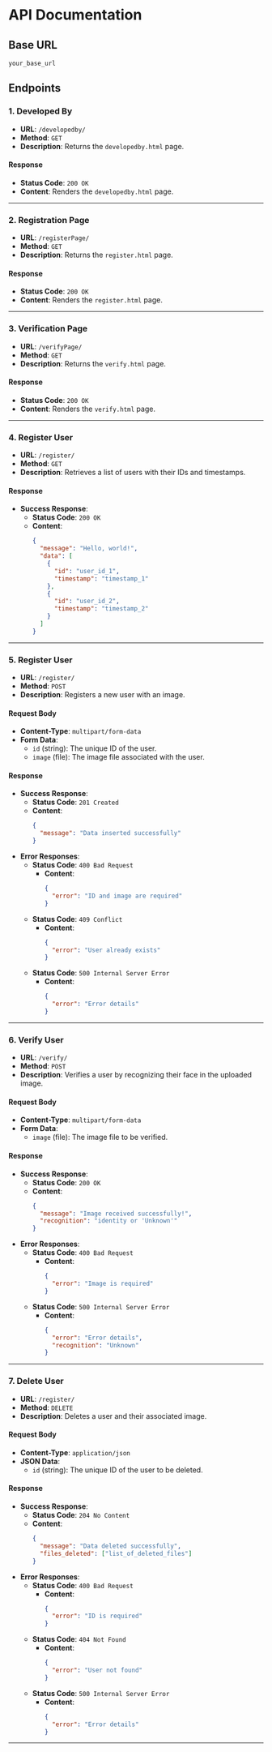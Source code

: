 # API Documentation

## Base URL
`your_base_url`

## Endpoints

### 1. Developed By
- **URL**: `/developedby/`
- **Method**: `GET`
- **Description**: Returns the `developedby.html` page.

#### Response
- **Status Code**: `200 OK`
- **Content**: Renders the `developedby.html` page.

---

### 2. Registration Page
- **URL**: `/registerPage/`
- **Method**: `GET`
- **Description**: Returns the `register.html` page.

#### Response
- **Status Code**: `200 OK`
- **Content**: Renders the `register.html` page.

---

### 3. Verification Page
- **URL**: `/verifyPage/`
- **Method**: `GET`
- **Description**: Returns the `verify.html` page.

#### Response
- **Status Code**: `200 OK`
- **Content**: Renders the `verify.html` page.

---

### 4. Register User
- **URL**: `/register/`
- **Method**: `GET`
- **Description**: Retrieves a list of users with their IDs and timestamps.

#### Response
- **Success Response**:
  - **Status Code**: `200 OK`
  - **Content**:
    ```json
    {
      "message": "Hello, world!",
      "data": [
        {
          "id": "user_id_1",
          "timestamp": "timestamp_1"
        },
        {
          "id": "user_id_2",
          "timestamp": "timestamp_2"
        }
      ]
    }
    ```

---

### 5. Register User
- **URL**: `/register/`
- **Method**: `POST`
- **Description**: Registers a new user with an image.

#### Request Body
- **Content-Type**: `multipart/form-data`
- **Form Data**:
  - `id` (string): The unique ID of the user.
  - `image` (file): The image file associated with the user.

#### Response
- **Success Response**:
  - **Status Code**: `201 Created`
  - **Content**:
    ```json
    {
      "message": "Data inserted successfully"
    }
    ```
- **Error Responses**:
  - **Status Code**: `400 Bad Request`
    - **Content**:
      ```json
      {
        "error": "ID and image are required"
      }
      ```
  - **Status Code**: `409 Conflict`
    - **Content**:
      ```json
      {
        "error": "User already exists"
      }
      ```
  - **Status Code**: `500 Internal Server Error`
    - **Content**:
      ```json
      {
        "error": "Error details"
      }
      ```

---

### 6. Verify User
- **URL**: `/verify/`
- **Method**: `POST`
- **Description**: Verifies a user by recognizing their face in the uploaded image.

#### Request Body
- **Content-Type**: `multipart/form-data`
- **Form Data**:
  - `image` (file): The image file to be verified.

#### Response
- **Success Response**:
  - **Status Code**: `200 OK`
  - **Content**:
    ```json
    {
      "message": "Image received successfully!",
      "recognition": "identity or 'Unknown'"
    }
    ```
- **Error Responses**:
  - **Status Code**: `400 Bad Request`
    - **Content**:
      ```json
      {
        "error": "Image is required"
      }
      ```
  - **Status Code**: `500 Internal Server Error`
    - **Content**:
      ```json
      {
        "error": "Error details",
        "recognition": "Unknown"
      }
      ```

---

### 7. Delete User
- **URL**: `/register/`
- **Method**: `DELETE`
- **Description**: Deletes a user and their associated image.

#### Request Body
- **Content-Type**: `application/json`
- **JSON Data**:
  - `id` (string): The unique ID of the user to be deleted.

#### Response
- **Success Response**:
  - **Status Code**: `204 No Content`
  - **Content**:
    ```json
    {
      "message": "Data deleted successfully",
      "files_deleted": ["list_of_deleted_files"]
    }
    ```
- **Error Responses**:
  - **Status Code**: `400 Bad Request`
    - **Content**:
      ```json
      {
        "error": "ID is required"
      }
      ```
  - **Status Code**: `404 Not Found`
    - **Content**:
      ```json
      {
        "error": "User not found"
      }
      ```
  - **Status Code**: `500 Internal Server Error`
    - **Content**:
      ```json
      {
        "error": "Error details"
      }
      ```

---

